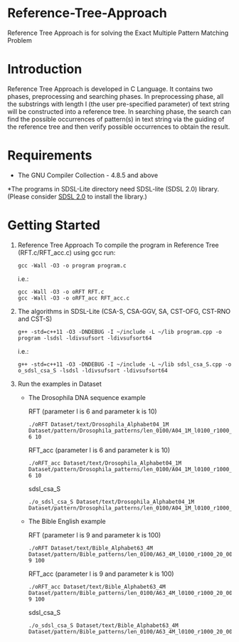 # Reference-Tree-Approach
Reference Tree Approach is for solving the Exact Multiple Pattern Matching Problem

# Introduction
Reference Tree Approach is developed in C Language. It contains two phases, preprocessing and searching phases. In preprocessing phase, all the substrings with length l (the user pre-specified parameter) of text string will be constructed into a reference tree. In searching phase, the search can find the possible occurrences of pattern(s) in text string via the guiding of the reference tree and then verify possible occurrences to obtain the result.

# Requirements
- The GNU Compiler Collection - 4.8.5 and above

*The programs in SDSL-Lite directory need SDSL-lite (SDSL 2.0) library.
(Please consider [SDSL 2.0](https://github.com/simongog/sdsl-lite) to install the library.)

# Getting Started
1. Reference Tree Approach
    To compile the program in Reference Tree (RFT.c/RFT_acc.c) using gcc run:
    ```
    gcc -Wall -O3 -o program program.c
    ```
    i.e.:
    ```
    gcc -Wall -O3 -o oRFT RFT.c
    gcc -Wall -O3 -o oRFT_acc RFT_acc.c
    ```

2. The algorithms in SDSL-Lite (CSA-S, CSA-GGV, SA, CST-OFG, CST-RNO and CST-S)
   ```
   g++ -std=c++11 -O3 -DNDEBUG -I ~/include -L ~/lib program.cpp -o program -lsdsl -ldivsufsort -ldivsufsort64
   ```
   i.e.:
   ```
   g++ -std=c++11 -O3 -DNDEBUG -I ~/include -L ~/lib sdsl_csa_S.cpp -o o_sdsl_csa_S -lsdsl -ldivsufsort -ldivsufsort64
   ```

3. Run the examples in Dataset
   - The Drosophila DNA sequence example
   
     RFT (parameter l is 6 and parameter k is 10)
     ```
     ./oRFT Dataset/text/Drosophila_Alphabet04_1M Dataset/pattern/Drosophila_patterns/len_0100/A04_1M_l0100_r1000_20_0001 6 10
     ```
     RFT_acc (parameter l is 6 and parameter k is 10)
     ```
     ./oRFT_acc Dataset/text/Drosophila_Alphabet04_1M Dataset/pattern/Drosophila_patterns/len_0100/A04_1M_l0100_r1000_20_0001 6 10
     ```
     sdsl_csa_S
     ```
     ./o_sdsl_csa_S Dataset/text/Drosophila_Alphabet04_1M Dataset/pattern/Drosophila_patterns/len_0100/A04_1M_l0100_r1000_20_0001
     ```
   - The Bible English example
   
     RFT (parameter l is 9 and parameter k is 100)
     ```
     ./oRFT Dataset/text/Bible_Alphabet63_4M Dataset/pattern/Bible_patterns/len_0100/A63_4M_l0100_r1000_20_0001 9 100
     ```
     RFT_acc (parameter l is 9 and parameter k is 100)
     ```
     ./oRFT_acc Dataset/text/Bible_Alphabet63_4M Dataset/pattern/Bible_patterns/len_0100/A63_4M_l0100_r1000_20_0001 9 100
     ```
     sdsl_csa_S
     ```
     ./o_sdsl_csa_S Dataset/text/Bible_Alphabet63_4M Dataset/pattern/Bible_patterns/len_0100/A63_4M_l0100_r1000_20_0001
     ```
     

